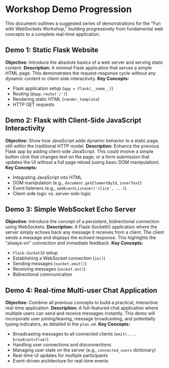 # Workshop Demo Progression

This document outlines a suggested series of demonstrations for the "Fun with WebSockets Workshop," building progressively from fundamental web concepts to a complete real-time application.

## Demo 1: Static Flask Website

**Objective:** Introduce the absolute basics of a web server and serving static content.
**Description:** A minimal Flask application that serves a simple HTML page. This demonstrates the request-response cycle without any dynamic content or client-side interactivity.
**Key Concepts:**
*   Flask application setup (`app = Flask(__name__)`)
*   Routing (`@app.route('/')`)
*   Rendering static HTML (`render_template`)
*   HTTP GET requests

## Demo 2: Flask with Client-Side JavaScript Interactivity

**Objective:** Show how JavaScript adds dynamic behavior to a static page, still within the traditional HTTP model.
**Description:** Enhance the previous Flask app by adding client-side JavaScript. This could involve a simple button click that changes text on the page, or a form submission that updates the UI without a full page reload (using basic DOM manipulation).
**Key Concepts:**
*   Integrating JavaScript into HTML
*   DOM manipulation (e.g., `document.getElementById`, `innerText`)
*   Event listeners (e.g., `addEventListener('click', ...)`)
*   Client-side logic vs. server-side logic

## Demo 3: Simple WebSocket Echo Server

**Objective:** Introduce the concept of a persistent, bidirectional connection using WebSockets.
**Description:** A Flask-SocketIO application where the server simply echoes back any message it receives from a client. The client sends a message and displays the echoed response. This highlights the "always-on" connection and immediate feedback.
**Key Concepts:**
*   `Flask-SocketIO` setup
*   Establishing a WebSocket connection (`io()`)
*   Sending messages (`socket.emit()`)
*   Receiving messages (`socket.on()`)
*   Bidirectional communication

## Demo 4: Real-time Multi-user Chat Application

**Objective:** Combine all previous concepts to build a practical, interactive real-time application.
**Description:** A full-featured chat application where multiple users can send and receive messages instantly. This demo will incorporate user joining/leaving, message broadcasting, and potentially typing indicators, as detailed in the `plan.md`.
**Key Concepts:**
*   Broadcasting messages to all connected clients (`emit(..., broadcast=True)`)
*   Handling user connections and disconnections
*   Managing user state on the server (e.g., `connected_users` dictionary)
*   Real-time UI updates for multiple participants
*   Event-driven architecture for real-time events
